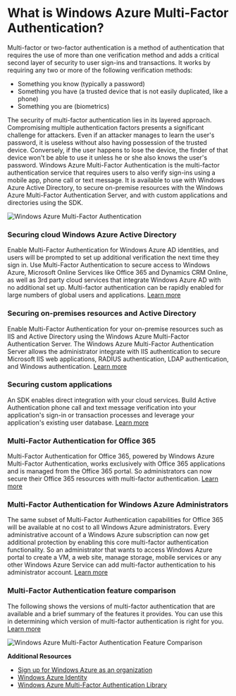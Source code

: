 <properties linkid="" urlDisplayName="" pageTitle="" metaKeywords="" description="" metaCanonical="" services="" documentationCenter="" title="What is Windows Azure Multi-Factor Authentication?" authors="billmath" solutions="" manager="terrylan" editor="lisatoft" />





<h1 id="whatiswamfa">What is Windows Azure Multi-Factor Authentication?</h1>

Multi-factor or two-factor authentication is a method of authentication that requires the use of more than one verification method and adds a critical second layer of security to user sign-ins and transactions. It works by requiring any two or more of the following verification methods: 

* Something you know (typically a password)
* Something you have (a trusted device that is not easily duplicated, like a phone)
* Something you are (biometrics)

The security of multi-factor authentication lies in its layered approach. Compromising multiple authentication factors presents a significant challenge for attackers. Even if an attacker manages to learn the user's password, it is useless without also having possession of the trusted device. Conversely, if the user happens to lose the device, the finder of that device won't be able to use it unless he or she also knows the user's password.
Windows Azure Multi-Factor Authentication is the multi-factor authentication service that requires users to also verify sign-ins using a mobile app, phone call or text message. It is available to use with Windows Azure Active Directory, to secure on-premise resources with the Windows Azure Multi-Factor Authentication Server, and with custom applications and directories using the SDK. 

![Windows Azure Multi-Factor Authentication](./media/multi-factor-authentication/WAMFA1.png)

<h3>Securing cloud Windows Azure Active Directory</h3>

Enable Multi-Factor Authentication for Windows Azure AD identities, and users will be prompted to set up additional verification the next time they sign in. Use Multi-Factor Authentication to secure access to Windows Azure, Microsoft Online Services like Office 365 and Dynamics CRM Online, as well as 3rd party cloud services that integrate Windows Azure AD with no additional set up. Multi-factor authentication can be rapidly enabled for large numbers of global users and applications.  [Learn more](http://msdn.microsoft.com/en-us/library/dn249466.aspx)

<h3>Securing on-premises resources and Active Directory</h3>

Enable Multi-Factor Authentication for your on-premise resources such as IIS and Active Directory using the Windows Azure Multi-Factor Authentication Server.  The Windows Azure Multi-Factor Authentication Server allows the administrator integrate with IIS authentication to secure Microsoft IIS web applications, RADIUS authentication, LDAP authentication, and Windows authentication.  [Learn more](http://msdn.microsoft.com/en-us/library/dn249467.aspx)
<h3>Securing custom applications</h3>

An SDK enables direct integration with your cloud services. Build Active Authentication phone call and text message verification into your application's sign-in or transaction processes and leverage your application's existing user database. [Learn more](http://msdn.microsoft.com/en-us/library/dn249464.aspx)

<h3>Multi-Factor Authentication for Office 365</h3>

Multi-Factor Authentication for Office 365, powered by Windows Azure Multi-Factor Authentication, works exclusively with Office 365 applications and is managed from the Office 365 portal. So administrators can now secure their Office 365 resources with multi-factor authentication. [Learn more](http://msdn.microsoft.com/en-us/library/dn383636.aspx)

<h3>Multi-Factor Authentication for Windows Azure Administrators</h3>

The same subset of Multi-Factor Authentication capabilities for Office 365 will be available at no cost to all Windows Azure administrators. Every administrative account of a Windows Azure subscription can now get additional protection by enabling this core multi-factor authentication functionality. So an administrator that wants to access Windows Azure portal to create a VM, a web site, manage storage, mobile services or any other Windows Azure Service can add multi-factor authentication to his administrator account.  [Learn more](http://msdn.microsoft.com/en-us/library/dn249471.aspx)

<h3>Multi-Factor Authentication feature comparison</h3>

The following shows the versions of multi-factor authentication that are available and a brief summary of the features it provides. You can use this in determining which version of multi-factor authentication is right for you. [Learn more](http://msdn.microsoft.com/en-us/library/dn249471.aspx)

![Windows Azure Multi-Factor Authentication Feature Comparison](./media/multi-factor-authentication/mfacomparison1.png)


**Additional Resources**

* [Sign up for Windows Azure as an organization](/en-us/manage/services/identity/organizational-account/)
* [Windows Azure Identity](/en-us/manage/windows/fundamentals/identity/)
* [Windows Azure Multi-Factor Authentication Library](http://technet.microsoft.com/en-us/library/dn249471.aspx)

